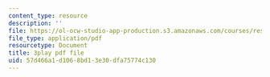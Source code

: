 ```yaml
---
content_type: resource
description: ''
file: https://ol-ocw-studio-app-production.s3.amazonaws.com/courses/res-18-009-learn-differential-equations-up-close-with-gilbert-strang-and-cleve-moler-fall-2015/57d466a1d1068bd13e30dfa75774c130_lL0oUZGMhXc.pdf
file_type: application/pdf
resourcetype: Document
title: 3play pdf file
uid: 57d466a1-d106-8bd1-3e30-dfa75774c130
---
```

